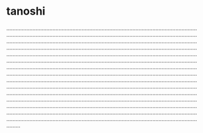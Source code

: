 # tanoshi

.............................................................................................................................................................................................................................................................................................................................................................................................................................................................................................................................................................................................................................................................................................................................................................................................................................................................................................................................................................................................................................................................................................................................................................................................................................................................................................................................................................................................................................................................................................................................................................................................................................................................................................................................................................................................................................................................................................................................................
